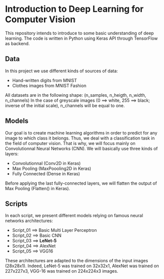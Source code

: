 # Introduction to Deep Learning for Computer Vision

This repository intends to introduce to some basic understanding of deep learning. The code is written in Python using Keras API through TensorFlow as backend.

## Data

In this project we use different kinds of sources of data:
- Hand-written digits from MNIST
- Clothes images from MNIST Fashion

All datasets are in the following shape: (n_samples, n_heigth, n_width, n_channels) In the case of greyscale images (0 ==> white, 255 ==> black; inverse of the initial scale), n_channels will be equal to one.

## Models

Our goal is to create machine learning algorithms in order to predict for any image to which class it belongs. Thus, we deal with a classification task in the field of computer vision. That is why, we will focus mainly on Convolutionnal Neural Networks (CNN). We will basically use three kinds of layers:

- Convolutionnal (Conv2D in Keras)
- Max Pooling (MaxPoooling2D in Keras)
- Fully Connected (Dense in Keras)

Before applying the last fully-connected layers, we will flatten the output of Max Pooling (Flatten() in Keras).

## Scripts

In each script, we present different models relying on famous neural networks architectures:

- Script_01 ==> Basic Multi Layer Perceptron
- Script_02 ==> Basic CNN
- Script_03 ==> **LeNet-5**
- Script_04 ==> AlexNet
- Script_05 ==> VGG16

These architectures are adapted to the dimensions of the input images (28x28x1). 
Indeed, LeNet-5 was trained on 32x32x1, AlexNet was trained on 227x227x3, VGG-16 was trained on 224x224x3 images.
